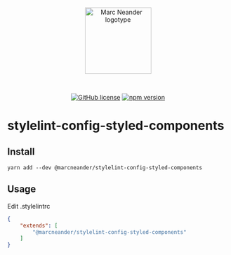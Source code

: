 <br />
<p align="center">
    <a href="https://marcneander.io">
        <img src="https://raw.githubusercontent.com/marcneander/marcneander.io/master/src/images/m-dark.png" alt="Marc Neander logotype" width="151"></a>
</p>
<br />
<p align="center">
    <a href="https://github.com/marcneander/stylelint-config-styled-components/blob/master/LICENSE">
        <img src="https://img.shields.io/badge/license-MIT-blue.svg" alt="GitHub license"></a>
    <a href="https://www.npmjs.com/package/@marcneander/stylelint-config-styled-components">
        <img src="https://img.shields.io/npm/v/@marcneander/stylelint-config-styled-components.svg?style=flat" alt="npm version"></a>
</p>

# stylelint-config-styled-components
## Install

`yarn add --dev @marcneander/stylelint-config-styled-components`

## Usage
Edit .stylelintrc
```json
{
    "extends": [
        "@marcneander/stylelint-config-styled-components"
    ]
}
```

